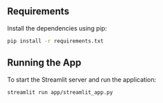 

## Requirements

Install the dependencies using pip:

```bash
pip install -r requirements.txt
```

## Running the App

To start the Streamlit server and run the application:

```bash
streamlit run app/streamlit_app.py
```
